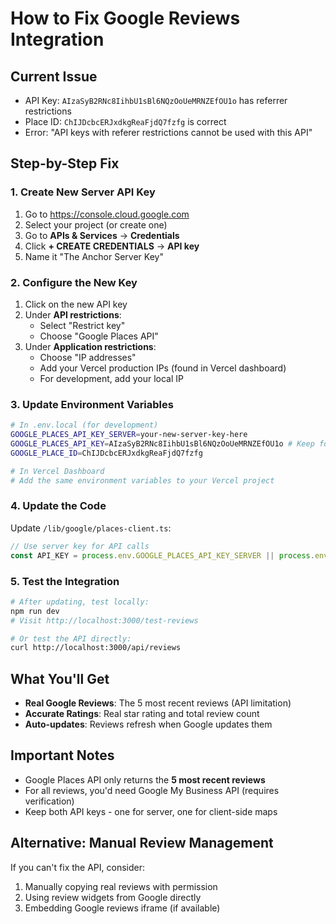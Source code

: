 # How to Fix Google Reviews Integration

## Current Issue
- API Key: `AIzaSyB2RNc8IihbU1sBl6NQzOoUeMRNZEfOU1o` has referrer restrictions
- Place ID: `ChIJDcbcERJxdkgReaFjdQ7fzfg` is correct
- Error: "API keys with referer restrictions cannot be used with this API"

## Step-by-Step Fix

### 1. Create New Server API Key
1. Go to https://console.cloud.google.com
2. Select your project (or create one)
3. Go to **APIs & Services** → **Credentials**
4. Click **+ CREATE CREDENTIALS** → **API key**
5. Name it "The Anchor Server Key"

### 2. Configure the New Key
1. Click on the new API key
2. Under **API restrictions**:
   - Select "Restrict key"
   - Choose "Google Places API"
3. Under **Application restrictions**:
   - Choose "IP addresses" 
   - Add your Vercel production IPs (found in Vercel dashboard)
   - For development, add your local IP

### 3. Update Environment Variables
```bash
# In .env.local (for development)
GOOGLE_PLACES_API_KEY_SERVER=your-new-server-key-here
GOOGLE_PLACES_API_KEY=AIzaSyB2RNc8IihbU1sBl6NQzOoUeMRNZEfOU1o # Keep for any client-side use
GOOGLE_PLACE_ID=ChIJDcbcERJxdkgReaFjdQ7fzfg

# In Vercel Dashboard
# Add the same environment variables to your Vercel project
```

### 4. Update the Code

Update `/lib/google/places-client.ts`:
```typescript
// Use server key for API calls
const API_KEY = process.env.GOOGLE_PLACES_API_KEY_SERVER || process.env.GOOGLE_PLACES_API_KEY
```

### 5. Test the Integration
```bash
# After updating, test locally:
npm run dev
# Visit http://localhost:3000/test-reviews

# Or test the API directly:
curl http://localhost:3000/api/reviews
```

## What You'll Get
- **Real Google Reviews**: The 5 most recent reviews (API limitation)
- **Accurate Ratings**: Real star rating and total review count
- **Auto-updates**: Reviews refresh when Google updates them

## Important Notes
- Google Places API only returns the **5 most recent reviews**
- For all reviews, you'd need Google My Business API (requires verification)
- Keep both API keys - one for server, one for client-side maps

## Alternative: Manual Review Management
If you can't fix the API, consider:
1. Manually copying real reviews with permission
2. Using review widgets from Google directly
3. Embedding Google reviews iframe (if available)